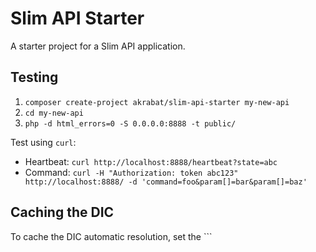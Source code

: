 # Slim API Starter

A starter project for a Slim API application.

## Testing

1. `composer create-project akrabat/slim-api-starter my-new-api`
2. `cd my-new-api`
3. `php -d html_errors=0 -S 0.0.0.0:8888 -t public/`

Test using `curl`:

* Heartbeat: `curl http://localhost:8888/heartbeat?state=abc`
* Command: `curl -H "Authorization: token abc123" http://localhost:8888/ -d 'command=foo&param[]=bar&param[]=baz'`

## Caching the DIC

To cache the DIC automatic resolution, set the ``` 
